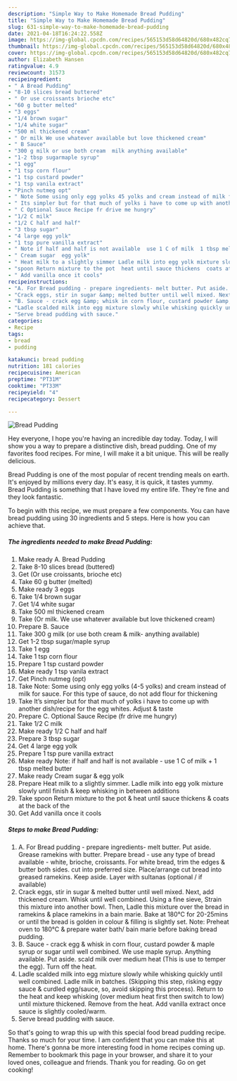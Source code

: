 ```yaml
---
description: "Simple Way to Make Homemade Bread Pudding"
title: "Simple Way to Make Homemade Bread Pudding"
slug: 631-simple-way-to-make-homemade-bread-pudding
date: 2021-04-18T16:24:22.558Z
image: https://img-global.cpcdn.com/recipes/565153d58d64820d/680x482cq70/bread-pudding-recipe-main-photo.jpg
thumbnail: https://img-global.cpcdn.com/recipes/565153d58d64820d/680x482cq70/bread-pudding-recipe-main-photo.jpg
cover: https://img-global.cpcdn.com/recipes/565153d58d64820d/680x482cq70/bread-pudding-recipe-main-photo.jpg
author: Elizabeth Hansen
ratingvalue: 4.9
reviewcount: 31573
recipeingredient:
- " A Bread Pudding"
- "8-10 slices bread buttered"
- " Or use croissants brioche etc"
- "60 g butter melted"
- "3 eggs"
- "1/4 brown sugar"
- "1/4 white sugar"
- "500 ml thickened cream"
- " Or milk We use whatever available but love thickened cream"
- " B Sauce"
- "300 g milk or use both cream  milk anything available"
- "1-2 tbsp sugarmaple syrup"
- "1 egg"
- "1 tsp corn flour"
- "1 tsp custard powder"
- "1 tsp vanila extract"
- "Pinch nutmeg opt"
- " Note Some using only egg yolks 45 yolks and cream instead of milk for sauce For this type of sauce do not add flour for thickening"
- " Its simpler but for that much of yolks i have to come up with another dishrecipe for the egg whites Adjust  taste"
- " C Optional Sauce Recipe fr drive me hungry"
- "1/2 C milk"
- "1/2 C half and half"
- "3 tbsp sugar"
- "4 large egg yolk"
- "1 tsp pure vanilla extract"
- " Note if half and half is not available  use 1 C of milk  1 tbsp melted butter"
- " Cream sugar  egg yolk"
- " Heat milk to a slightly simmer Ladle milk into egg yolk mixture slowly until finish  keep whisking in between additions"
- "spoon Return mixture to the pot  heat until sauce thickens  coats at the back of the"
- " Add vanilla once it cools"
recipeinstructions:
- "A. For Bread pudding - prepare ingredients- melt butter. Put aside. Grease ramekins with butter. Prepare bread - use any type of bread available - white, brioche, croissants. For white bread, trim the edges &amp; butter both sides. cut into preferred size. Place/arrange cut bread into greased ramekins. Keep aside. Layer with sultanas (optional / if available)"
- "Crack eggs, stir in sugar &amp; melted butter until well mixed. Next, add thickened cream. Whisk until well combined. Using a fine sieve, Strain this mixture into another bowl. Then, Ladle this mixture over the bread in ramekins &amp; place ramekins in a bain marie. Bake at 180°C for 20-25mins or until the bread is golden in colour &amp; filling is slightly set. Note: Preheat oven to 180°C &amp; prepare water bath/ bain marie before baking bread pudding."
- "B. Sauce - crack egg &amp; whisk in corn flour, custard powder &amp; maple syrup or sugar until well combined. We use maple syrup. Anything available. Put aside. scald milk over medium heat (This is use to temper the egg). Turn off the heat."
- "Ladle scalded milk into egg mixture slowly while whisking quickly until well combined. Ladle milk in batches. (Skipping this step, risking eggy sauce &amp; curdled egg/sauce, so, avoid skipping this process). Return to the heat and keep whisking (over medium heat first then switch to low) until mixture thickened. Remove from the heat. Add vanilla extract once sauce is slightly cooled/warm."
- "Serve bread pudding with sauce."
categories:
- Recipe
tags:
- bread
- pudding

katakunci: bread pudding 
nutrition: 181 calories
recipecuisine: American
preptime: "PT31M"
cooktime: "PT33M"
recipeyield: "4"
recipecategory: Dessert

---
```



![Bread Pudding](https://img-global.cpcdn.com/recipes/565153d58d64820d/680x482cq70/bread-pudding-recipe-main-photo.jpg)

Hey everyone, I hope you're having an incredible day today. Today, I will show you a way to prepare a distinctive dish, bread pudding. One of my favorites food recipes. For mine, I will make it a bit unique. This will be really delicious.



Bread Pudding is one of the most popular of recent trending meals on earth. It's enjoyed by millions every day. It's easy, it is quick, it tastes yummy. Bread Pudding is something that I have loved my entire life. They're fine and they look fantastic.


To begin with this recipe, we must prepare a few components. You can have bread pudding using 30 ingredients and 5 steps. Here is how you can achieve that.

<!--inarticleads1-->

##### The ingredients needed to make Bread Pudding:

1. Make ready  A. Bread Pudding
1. Take 8-10 slices bread (buttered)
1. Get  (Or use croissants, brioche etc)
1. Take 60 g butter (melted)
1. Make ready 3 eggs
1. Take 1/4 brown sugar
1. Get 1/4 white sugar
1. Take 500 ml thickened cream
1. Take  (Or milk. We use whatever available but love thickened cream)
1. Prepare  B. Sauce
1. Take 300 g milk (or use both cream &amp; milk- anything available)
1. Get 1-2 tbsp sugar/maple syrup
1. Take 1 egg
1. Take 1 tsp corn flour
1. Prepare 1 tsp custard powder
1. Make ready 1 tsp vanila extract
1. Get Pinch nutmeg (opt)
1. Take  Note: Some using only egg yolks (4-5 yolks) and cream instead of milk for sauce. For this type of sauce, do not add flour for thickening
1. Take  It’s simpler but for that much of yolks i have to come up with another dish/recipe for the egg whites. Adjust &amp; taste
1. Prepare  C. Optional Sauce Recipe (fr drive me hungry)
1. Take 1/2 C milk
1. Make ready 1/2 C half and half
1. Prepare 3 tbsp sugar
1. Get 4 large egg yolk
1. Prepare 1 tsp pure vanilla extract
1. Make ready  Note: if half and half is not available - use 1 C of milk + 1 tbsp melted butter
1. Make ready  Cream sugar &amp; egg yolk
1. Prepare  Heat milk to a slightly simmer. Ladle milk into egg yolk mixture slowly until finish &amp; keep whisking in between additions
1. Take spoon Return mixture to the pot &amp; heat until sauce thickens &amp; coats at the back of the
1. Get  Add vanilla once it cools




<!--inarticleads2-->

##### Steps to make Bread Pudding:

1. A. For Bread pudding - prepare ingredients- melt butter. Put aside. Grease ramekins with butter. Prepare bread - use any type of bread available - white, brioche, croissants. For white bread, trim the edges &amp; butter both sides. cut into preferred size. Place/arrange cut bread into greased ramekins. Keep aside. Layer with sultanas (optional / if available)
1. Crack eggs, stir in sugar &amp; melted butter until well mixed. Next, add thickened cream. Whisk until well combined. Using a fine sieve, Strain this mixture into another bowl. Then, Ladle this mixture over the bread in ramekins &amp; place ramekins in a bain marie. Bake at 180°C for 20-25mins or until the bread is golden in colour &amp; filling is slightly set. Note: Preheat oven to 180°C &amp; prepare water bath/ bain marie before baking bread pudding.
1. B. Sauce - crack egg &amp; whisk in corn flour, custard powder &amp; maple syrup or sugar until well combined. We use maple syrup. Anything available. Put aside. scald milk over medium heat (This is use to temper the egg). Turn off the heat.
1. Ladle scalded milk into egg mixture slowly while whisking quickly until well combined. Ladle milk in batches. (Skipping this step, risking eggy sauce &amp; curdled egg/sauce, so, avoid skipping this process). Return to the heat and keep whisking (over medium heat first then switch to low) until mixture thickened. Remove from the heat. Add vanilla extract once sauce is slightly cooled/warm.
1. Serve bread pudding with sauce.




So that's going to wrap this up with this special food bread pudding recipe. Thanks so much for your time. I am confident that you can make this at home. There's gonna be more interesting food in home recipes coming up. Remember to bookmark this page in your browser, and share it to your loved ones, colleague and friends. Thank you for reading. Go on get cooking!

